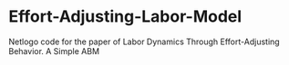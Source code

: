 Effort-Adjusting-Labor-Model
============================

Netlogo code for the paper of Labor Dynamics Through Effort-Adjusting Behavior. A Simple ABM
